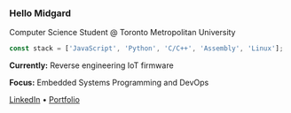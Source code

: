 ### Hello Midgard

Computer Science Student @ Toronto Metropolitan University

```javascript
const stack = ['JavaScript', 'Python', 'C/C++', 'Assembly', 'Linux'];
```

**Currently:** Reverse engineering IoT firmware

**Focus:** Embedded Systems Programming and DevOps

[LinkedIn](https://www.linkedin.com/in/bhavdeeparora/) • [Portfolio](https://bhavdeep.dev/)


